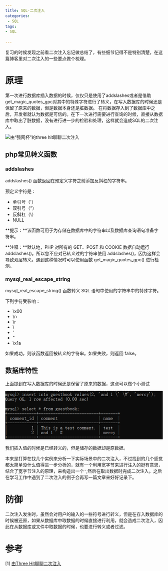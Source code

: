 ```yaml
---
title: SQL-二次注入
categories:
 - SQL
tags:
- SQL

---
```


复习的时候发现之前看二次注入忘记做总结了，有些细节记得不是特别清楚，在这篇博客里对二次注入的一些要点做个梳理。

# 原理

第一次进行数据库插入数据的时候，仅仅只是使用了addslashes或者是借助get_magic_quotes_gpc对其中的特殊字符进行了转义，在写入数据库的时候还是保留了原来的数据，但是数据本身还是脏数据。 在将数据存入到了数据库中之后，开发者就认为数据是可信的。在下一次进行需要进行查询的时候，直接从数据库中取出了脏数据，没有进行进一步的检验和处理，这样就会造成SQL的二次注入。

![由“强网杯”的three hit聊聊二次注入](https://image.3001.net/images/20180331/15224810526050.png!small)

## php常见转义函数

### addslashes

addslashes() 函数返回在预定义字符之前添加反斜杠的字符串。

预定义字符是：

- 单引号（'）
- 双引号（"）
- 反斜杠（\）
- NULL

**提示：**该函数可用于为存储在数据库中的字符串以及数据库查询语句准备字符串。

**注释：**默认地，PHP 对所有的 GET、POST 和 COOKIE 数据自动运行 addslashes()。所以您不应对已转义过的字符串使用 addslashes()，因为这样会导致双层转义。遇到这种情况时可以使用函数 get_magic_quotes_gpc() 进行检测。

### mysql_real_escape_string

mysql_real_escape_string() 函数转义 SQL 语句中使用的字符串中的特殊字符。

下列字符受影响：

- \x00
- \n
- \r
- \
- '
- "
- \x1a

如果成功，则该函数返回被转义的字符串。如果失败，则返回 false。

## 数据库特性

上面提到在写入数据库的时候还是保留了原来的数据，这点可以做个小测试

![image-20210418164105735](https://raw.githubusercontent.com/MercyL1n/blog-picture/main/img%5Cimage-20210418164105735.png)

我们插入值的时候是已经转义的，但是储存的数据却是原数据。

本来是打算在找几个实例来分析一下实际场景中的二次注入，不过找到的几个感觉都太简单没什么值得进一步分析的，就有一个利用宽字节来进行注入的挺有意思，结合了宽字节注入的原理，来构造出一个`'`,然后在取出数据时完成二次注入。之后在学习工作中遇到了二次注入的例子会再写一篇文章来好好记录下。

# 防御

二次注入发生时，虽然会对用户的输入的一些符号进行转义，但是在存入数据库的时候被还原，如果从数据库中取数据的时候直接进行利用，就会造成二次注入，因此在从数据库或文件中取数据的时候，也要进行转义或者过滤。

# 参考

[1] [由Three Hit聊聊二次注入](https://www.freebuf.com/articles/web/167089.html)